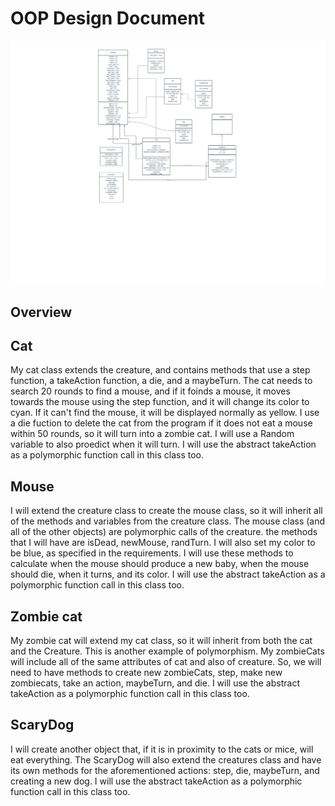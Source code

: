 # OOP Design Document

![](UML.png)

## Overview

## Cat
My cat class extends the creature, and contains methods that use a step function, a takeAction function, a die, and a maybeTurn. The cat needs to search 20 rounds to find a mouse, and if it foinds a mouse, it moves towards the mouse using the step function, and it will change its color to cyan. If it can't find the mouse, it will be displayed normally as yellow. I use a die fuction to delete the cat from the program if it does not eat a mouse within 50 rounds, so it will turn into a zombie cat. I will use a Random variable to also proedict when it will turn. I will use the abstract takeAction as a polymorphic function call in this class too.
## Mouse
I will extend the creature class to create the mouse class, so it will inherit all of the methods and variables from the creature class. The mouse class (and all of the other objects) are polymorphic calls of the creature. the methods that I will have are isDead, newMouse, randTurn. I will also set my color to be blue, as specified in the requirements. I will use these methods to calculate when the mouse should produce a new baby, when the mouse should die, when it turns, and its color.  I will use the abstract takeAction as a polymorphic function call in this class too.

## Zombie cat
My zombie cat will extend my cat class, so it will inherit from both the cat and the Creature. This is another example of polymorphism. My zombieCats will include all of the same attributes of cat and also of creature. So, we will need to have methods to create new zombieCats, step, make new zombiecats, take an action, maybeTurn, and die. I will use the abstract takeAction as a polymorphic function call in this class too.

## ScaryDog
I will create another object that, if it is in proximity to the cats or mice, will eat everything. The ScaryDog will also extend the creatures class and have its own methods for the aforementioned actions: step, die, maybeTurn, and creating a new dog. I will use the abstract takeAction as a polymorphic function call in this class too.
